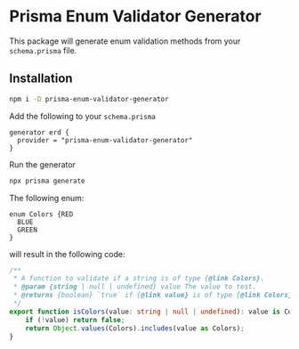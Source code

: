 # Prisma Enum Validator Generator

This package will generate enum validation methods from your `schema.prisma` file.

## Installation

```bash
npm i -D prisma-enum-validator-generator
```

Add the following to your `schema.prisma`

```prisma
generator erd {
  provider = "prisma-enum-validator-generator"
}
```

Run the generator

```bash
npx prisma generate
```

The following enum:

```prisma
enum Colors {RED
  BLUE
  GREEN
}
```

will result in the following code:

```typescript
/**
 * A function to validate if a string is of type {@link Colors}.
 * @param {string | null | undefined} value The value to test.
 * @returns {boolean} `true` if {@link value} is of type {@link Colors}. Otherwise `false`.
 */
export function isColors(value: string | null | undefined): value is Colors {
	if (!value) return false;
	return Object.values(Colors).includes(value as Colors);
}
```
